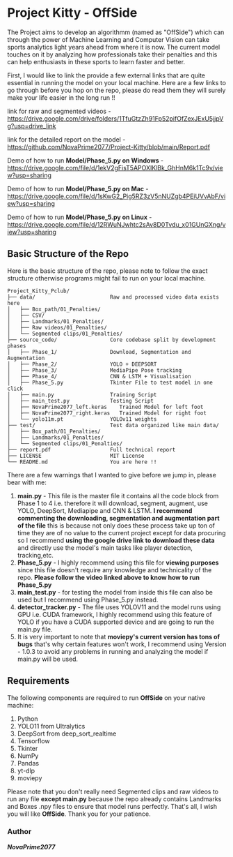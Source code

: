 # Project Kitty - OffSide 
The Project aims to develop an algorithmm (named as "OffSide") which can through the power of Machine Learning and Computer Vision can take sports analytics light years ahead from where it is now. The current model touches on it by analyzing how professionals take their penalties and this can help enthusiasts in these sports to learn faster and better. 

First, I would like to link the provide a few external links that are quite essential in running the model on your local machine. Here are a few links to go through before you hop on the repo, please do read them they will surely make your life easier in the long run !!


link for raw and segmented videos - https://drive.google.com/drive/folders/1TfuGtzZh91Fp52pifOfZexJExU5jjpVg?usp=drive_link

link for the detailed report on the model - https://github.com/NovaPrime2077/Project-Kitty/blob/main/Report.pdf

Demo of how to run **Model/Phase_5.py on Windows** - https://drive.google.com/file/d/1ekV2gFisT5APOXIKlBk_GhHnM6k1Tc9v/view?usp=sharing

Demo of how to run **Model/Phase_5.py on Mac** - https://drive.google.com/file/d/1sKwG2_Pig5RZ3zV5nNUZgb4PEiUVvAbF/view?usp=sharing

Demo of how to run **Model/Phase_5.py on Linux** - https://drive.google.com/file/d/12RWuNJwhtc2sAv8D0Tvdu_x01GUnGXng/view?usp=sharing
## Basic Structure of the Repo
Here is the basic structure of the repo, please note to follow the exact structure otherwise programs might fail to run on your local machine.
```
Project_Kitty_Pclub/
├── data/                        Raw and processed video data exists here
│   ├── Box_path/01_Penalties/
│   ├── CSV/
│   ├── Landmarks/01_Penalties/
│   ├── Raw videos/01_Penalties/
│   └── Segmented clips/01_Penalties/
├── source_code/                 Core codebase split by development phases
│   ├── Phase_1/                 Download, Segmentation and Augmentation 
│   ├── Phase_2/                 YOLO + DEEPSORT
│   ├── Phase_3/                 MediaPipe Pose tracking
│   ├── Phase_4/                 CNN & LSTM + Visualisation
│   ├── Phase_5.py               Tkinter File to test model in one click
│   ├── main.py                  Training Script
│   ├── main_test.py             Testing Script
│   ├── NovaPrime2077_left.keras    Trained Model for left foot
│   ├── NovaPrime2077_right.keras   Trained Model for right foot
│   └── yolo11m.pt               YOLOv11 weights
├── test/                        Test data organized like main data/
│   ├── Box_path/01_Penalties/
│   ├── Landmarks/01_Penalties/
│   └── Segmented clips/01_Penalties/
├── report.pdf                   Full technical report
├── LICENSE                      MIT License
└── README.md                    You are here !!
```
There are a few warnings that I wanted to give before we jump in, please bear with me:
1. **main.py** - This file is the master file it contains all the code block from Phase 1 to 4 i.e. therefore it will download, segment, augment, use YOLO, DeepSort, Mediapipe and CNN & LSTM. **I recommend commenting the downloading, segmentation and augmentation part of the file** this is because not only does these process take up ton of time they are of no value to the current project except for data procuring so I recommend **using the google drive link to download these data** and directly use the model's main tasks like player detection, tracking,etc.
2. **Phase_5.py** - I highly recommend using this file for **viewing purposes** since this file doesn't require any knowledge and technicality of the repo.
**Please follow the video linked above to know how to run Phase_5.py**
3. **main_test.py** - for testing the model from inside this file can also be used but I recommend using Phase_5.py instead.  
4. **detector_tracker.py** - The file uses YOLOV11 and the model runs using GPU i.e. CUDA framework, I highly recommend using this feature of YOLO if you have a CUDA supported device and are going to run the main.py file.  
5. It is very important to note that **moviepy's current version has tons of bugs** that's why certain features won't work, I recommend using Version - 1.0.3 to avoid any problems in running and analyzing the model if main.py will be used. 

## Requirements
The following components are required to run **OffSide** on your native machine:
1. Python
2. YOLO11 from Ultralytics
3. DeepSort from deep_sort_realtime
4. Tensorflow
5. Tkinter
6. NumPy
7. Pandas
8. yt-dlp
9. moviepy

Please note that you don't really need Segmented clips and raw videos to run any file **except main.py** because the repo already contains Landmarks and Boxes .npy files to ensure that model runs perfectly. 
That's all, I wish you will like **OffSide**. Thank you for your patience. 
### Author
*****NovaPrime2077***** 


